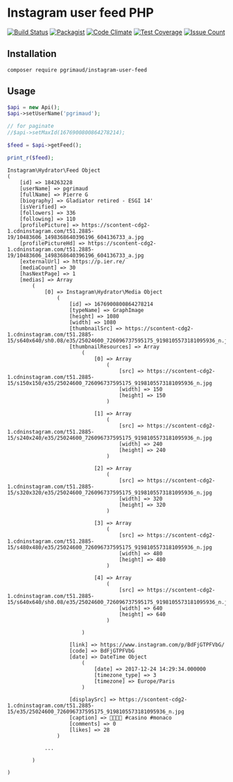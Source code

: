 # Instagram user feed PHP

[![Build Status](https://travis-ci.org/pgrimaud/instagram-user-feed.svg?branch=master)](https://travis-ci.org/pgrimaud/instagram-user-feed)
[![Packagist](https://img.shields.io/badge/packagist-install-brightgreen.svg)](https://packagist.org/packages/pgrimaud/instagram-user-feed)
[![Code Climate](https://codeclimate.com/github/pgrimaud/instagram-user-feed/badges/gpa.svg)](https://codeclimate.com/github/pgrimaud/instagram-user-feed)
[![Test Coverage](https://codeclimate.com/github/pgrimaud/instagram-user-feed/badges/coverage.svg)](https://codeclimate.com/github/pgrimaud/instagram-user-feed/coverage)
[![Issue Count](https://codeclimate.com/github/pgrimaud/instagram-user-feed/badges/issue_count.svg)](https://codeclimate.com/github/pgrimaud/instagram-user-feed)

## Installation

```
composer require pgrimaud/instagram-user-feed
```

## Usage

```php
$api = new Api();
$api->setUserName('pgrimaud');

// for paginate
//$api->setMaxId(1676900800864278214);

$feed = $api->getFeed();

print_r($feed);

```

```
Instagram\Hydrator\Feed Object
(
    [id] => 184263228
    [userName] => pgrimaud
    [fullName] => Pierre G
    [biography] => Gladiator retired - ESGI 14'
    [isVerified] => 
    [followers] => 336
    [following] => 110
    [profilePicture] => https://scontent-cdg2-1.cdninstagram.com/t51.2885-19/10483606_1498368640396196_604136733_a.jpg
    [profilePictureHd] => https://scontent-cdg2-1.cdninstagram.com/t51.2885-19/10483606_1498368640396196_604136733_a.jpg
    [externalUrl] => https://p.ier.re/
    [mediaCount] => 30
    [hasNextPage] => 1
    [medias] => Array
        (
            [0] => Instagram\Hydrator\Media Object
                (
                    [id] => 1676900800864278214
                    [typeName] => GraphImage
                    [height] => 1080
                    [width] => 1080
                    [thumbnailSrc] => https://scontent-cdg2-1.cdninstagram.com/t51.2885-15/s640x640/sh0.08/e35/25024600_726096737595175_9198105573181095936_n.jpg
                    [thumbnailResources] => Array
                        (
                            [0] => Array
                                (
                                    [src] => https://scontent-cdg2-1.cdninstagram.com/t51.2885-15/s150x150/e35/25024600_726096737595175_9198105573181095936_n.jpg
                                    [width] => 150
                                    [height] => 150
                                )

                            [1] => Array
                                (
                                    [src] => https://scontent-cdg2-1.cdninstagram.com/t51.2885-15/s240x240/e35/25024600_726096737595175_9198105573181095936_n.jpg
                                    [width] => 240
                                    [height] => 240
                                )

                            [2] => Array
                                (
                                    [src] => https://scontent-cdg2-1.cdninstagram.com/t51.2885-15/s320x320/e35/25024600_726096737595175_9198105573181095936_n.jpg
                                    [width] => 320
                                    [height] => 320
                                )

                            [3] => Array
                                (
                                    [src] => https://scontent-cdg2-1.cdninstagram.com/t51.2885-15/s480x480/e35/25024600_726096737595175_9198105573181095936_n.jpg
                                    [width] => 480
                                    [height] => 480
                                )

                            [4] => Array
                                (
                                    [src] => https://scontent-cdg2-1.cdninstagram.com/t51.2885-15/s640x640/sh0.08/e35/25024600_726096737595175_9198105573181095936_n.jpg
                                    [width] => 640
                                    [height] => 640
                                )

                        )

                    [link] => https://www.instagram.com/p/BdFjGTPFVbG/
                    [code] => BdFjGTPFVbG
                    [date] => DateTime Object
                        (
                            [date] => 2017-12-24 14:29:34.000000
                            [timezone_type] => 3
                            [timezone] => Europe/Paris
                        )

                    [displaySrc] => https://scontent-cdg2-1.cdninstagram.com/t51.2885-15/e35/25024600_726096737595175_9198105573181095936_n.jpg
                    [caption] => 🎄🎅💸🙃 #casino #monaco
                    [comments] => 0
                    [likes] => 28
                )

            ...

        )

)

```
